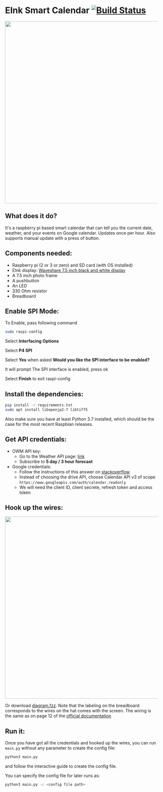 # EInk Smart Calendar [![Build Status](https://travis-ci.com/zli117/EInk-Calendar.svg?branch=master)](https://travis-ci.com/zli117/EInk-Calendar)

<img src="https://raw.githubusercontent.com/zli117/EInk-Calendar/master/image.jpg" width="600">

## What does it do?
It's a raspberry pi based smart calendar that can tell you the current date,
weather, and your events on Google calendar. Updates once per hour. Also supports
manual update with a press of button.

## Components needed:
 * Raspberry pi (2 or 3 or zero) and SD card (with OS installed)
 * EInk display: [Waveshare 7.5 inch black and white display](https://www.waveshare.com/7.5inch-e-paper-hat.htm)
 * A 7.5 inch photo frame
 * A pushbutton
 * An LED
 * 330 Ohm resistor
 * Breadboard

## Enable SPI Mode:
To Enable, pass following command

```bash
sudo raspi-config
```

Select **Interfacing Options**

Select **P4 SPI**

Select **Yes** when asked **Would you like the SPI interface to be enabled?**

It will prompt The SPI interface is enabled, press ok

Select **Finish** to exit raspi-config

## Install the dependencies:
```bash
pip install -r requirements.txt
sudo apt install libopenjp2-7 libtiff5
```
Also make sure you have at least Python 3.7 installed, which should be the case for the most recent Raspbian releases.

## Get API credentials:
 * OWM API key:
   * Go to the Weather API page: [link](https://openweathermap.org/api)
   * Subscribe to **5 day / 3 hour forecast**
 * Google credentials:
   * Follow the instructions of this answer on [stackoverflow](https://stackoverflow.com/a/19766913/4434038).
   * Instead of choosing the drive API, choose Calendar API v3 of scope
     `https://www.googleapis.com/auth/calendar.readonly`
   * We will need the client ID, client secrete, refresh token and access token

## Hook up the wires:

<img src="https://raw.githubusercontent.com/zli117/EInk-Calendar/master/diagram.png" width="600">

Or download [diagram.fzz](https://github.com/zli117/EInk-Calendar/blob/master/diagram.fzz). Note that the labeling on
the breadboard corresponds to the wires on the hat comes with the screen. The wiring is the same as on page 12 of the
[official documentation](https://www.waveshare.com/w/upload/7/74/7.5inch-e-paper-hat-user-manual-en.pdf)


## Run it:
Once you have got all the credentials and hooked up the wires, you can run
`main.py` without any parameter to create the config file:
```bash
python3 main.py
```
and follow the interactive guide to create the config file.

You can specify the config file for later runs as:
```bash
python3 main.py -c <config file path>
```
